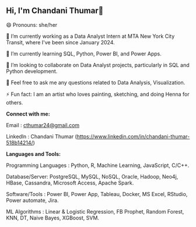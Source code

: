 ##                                 Hi, I'm Chandani Thumar👋


😄 Pronouns: she/her

🔭 I’m currently working as a Data Analyst Intern at MTA New York City Transit, where I've been since January 2024.

🌱 I’m currently learning SQL, Python, Power BI, and Power Apps.

👯 I’m looking to collaborate on Data Analyst projects, particularly in SQL and Python development.

💬 Feel free to ask me any questions related to Data Analysis, Visualization.

⚡ Fun fact: I am an artist who loves painting, sketching, and doing Henna for others.

**Connect with me:**

Email : cthumar24@gmail.com

Linkedln : Chandani Thumar (https://www.linkedin.com/in/chandani-thumar-518b14214/)

**Languages and Tools:**

Programming Languages : Python, R, Machine Learning, JavaScript, C/C++. 

Database/Server: PostgreSQL, MySQL, NoSQL, Oracle, Hadoop, Neo4j, HBase, Cassandra, Microsoft Access, Apache Spark.

Software/Tools : Power BI, Power App, Tableau, Docker, MS Excel, RStudio, Power automate, Jira.

ML Algorithms : Linear & Logistic Regression, FB Prophet, Random Forest, KNN, DT, Naive Bayes, XGBoost, SVM.

